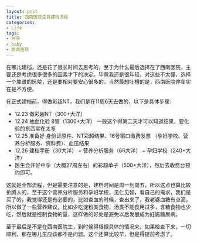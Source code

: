 ```yaml
---
layout: post
title: 西南医院生育建档流程
categories:
- Life
tags:
- 怀孕
- baby
- 西南医院
---
```


在哪儿建档，还是花了很长时间去思考的，至于为什么最后选择在了西南医院，主要还是考虑很多很多的因素才下的决定。毕竟我还是很年轻，对这些不太懂，选择一个靠谱的医院，还是要相对要安心很多的。当然最想吐槽的是，西南医院停车实在是不方便。  

在正式建档前，得做彩超NT，我们是在11周6天去做的，以下是具体步骤:  

- 12.23 做彩超NT（300+大洋）
- 12.24 抽血化验 8管（1300+大洋） 一般这个得第二天才可以知道结果，要化验的东西实在太多
- 12.25 准备好 身份证原件、NT彩超结果、16号窗口缴费发票 （孕妇学校、营养分析服务、资料费）、血压结果
- 12.26 建档手册（30大洋） + 营养分析服务（66大洋） + 孕妇学校（240+大洋）
- 医生会开好中孕（大概27周左右）的彩超单子（500+大洋），然后去收费台预约即可。

这就是全部流程，但是需要注意的是，建档时间是周一到周五，所以这点也算比较折腾人的，至于这个营养分析服务和孕妇学校，见仁见智，看自己的需求，我们是买了的，我觉得还是有必要的，比如查血的时候，查出来了，我老婆血糖有点高，所以做了一些营养建议，比如少吃淀粉类食物，汤类不能食用过多，含糖食物也少吃，然后就是控制食物的量，这样做的好处是避免以后发展成为妊娠糖尿病。  

至于最后是不是在西南医院生，到时候得根据具体的情况来，如果检查下来，一切顺利，那在哪儿生应该都不是问题。这个还算比较早，但是得提前考虑了。